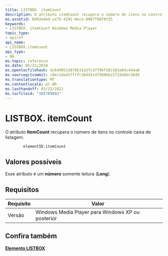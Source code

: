 ```yaml
---
title: LISTBOX. itemCount
description: O atributo itemCount recupera o número de itens no controle caixa de listagem.
ms.assetid: 8d92e4ed-ce75-4291-8ece-8067f88f8f35
keywords:
- LISTBOX. itemCount Windows Media Player
topic_type:
- apiref
api_name:
- LISTBOX.itemCount
api_type:
- NA
ms.topic: reference
ms.date: 05/31/2018
ms.openlocfilehash: dc6499515876631a5fcd7f96f5821b5a04c44aa8
ms.sourcegitcommit: c8ec1ded1ffffc364d3c4f560bb2171da0dc5040
ms.translationtype: MT
ms.contentlocale: pt-BR
ms.lasthandoff: 03/22/2021
ms.locfileid: "105785092"
---
```

# <a name="listboxitemcount"></a>LISTBOX. itemCount

O atributo **ItemCount** recupera o número de itens no controle caixa de listagem.

``` syntax
        elementID.itemCount
```

## <a name="possible-values"></a>Valores possíveis

Esse atributo é um **número** somente leitura (**Long**).

## <a name="requirements"></a>Requisitos



| Requisito | Valor |
|--------------------|---------------------------------------------------------|
| Versão<br/> | Windows Media Player para Windows XP ou posterior<br/> |



## <a name="see-also"></a>Confira também

<dl> <dt>

[**Elemento LISTBOX**](listbox-element.md)
</dt> </dl>

 

 






